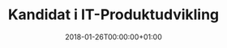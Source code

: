 ---
title: "Kandidat i IT-Produktudvikling"
date: 2018-01-26T00:00:00+01:00
draft: false
period: "Aug. 12 - Jan. 15"
company: "Aarhus Universitet"
description: "Lorem Ipsum er ganske enkelt fyldtekst fra print- og typografiindustrien. Lorem Ipsum har været standard fyldtekst siden 1500-tallet."
---